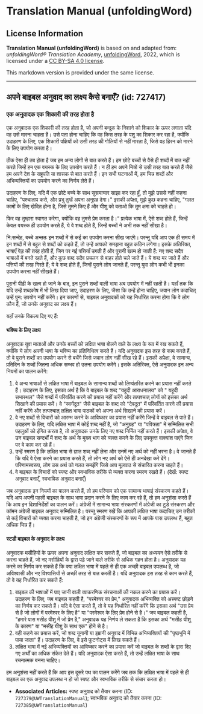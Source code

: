 # Translation Manual (unfoldingWord)

## License Information

**Translation Manual (unfoldingWord)** is based on and adapted from: _unfoldingWord® Translation Academy_, [unfoldingWord](https://unfoldingword.org/utw), 2022, which is licensed under a [CC BY-SA 4.0 license](https://creativecommons.org/licenses/by-sa/4.0/legalcode.en).

This markdown version is provided under the same license.



--------------------------------

## अपने बाइबल अनुवाद का लक्ष्य कैसे बनाएँ? (id: 727417)

### एक अनुवादक एक शिकारी की तरह होता है

एक अनुवादक एक शिकारी की तरह होता है, जो अपनी बन्दूक के निशाने को शिकार के ऊपर लगाता यदि वह उसे मारना चाहता है। उसे पता होना चाहिए कि वह किस तरह के पशु का शिकार कर रहा है, क्योंकि उदाहरण के लिए, एक शिकारी पक्षियों को उसी तरह की गोलियों से नहीं मारता है, जिसे वह हिरन को मारने के लिए उपयोग करता है।

ठीक ऐसा ही तब होता है जब हम अन्य लोगों से बात करते हैं। हम छोटे बच्चों से वैसे ही शब्दों में बात नहीं करते जिन्हें हम एक वयस्क के लिए उपयोग करते हैं। न ही हम अपने मित्रों से उसी तरह बात करते हैं जैसे हम अपने देश के राष्ट्रपति या शासक से बात करते हैं। इन सभी घटनाओं में, हम भिन्न शब्दों और अभिव्यक्तियों का उपयोग करने का निर्णय लेते हैं।

उदाहरण के लिए, यदि मैं एक छोटे बच्चे के साथ सुसमाचार साझा कर रहा हूँ, तो मुझे उससे नहीं कहना चाहिए, "पश्चाताप करो, और प्रभु तुम्हें अपना अनुग्रह देगा।" इसकी अपेक्षा, मुझे कुछ कहना चाहिए, "गलत कामों के लिए खेदित होना है, जिसे तुमने किए हैं और यीशु को बताओ कि तुम क्षमा को चाहते हो।

फिर वह तुम्हारा स्वागत करेगा, क्योंकि वह तुमसे प्रेम करता है।” प्रत्येक भाषा में, ऐसे शब्द होते हैं, जिन्हें केवल वयस्क ही उपयोग करते हैं, ये वे शब्द होते हैं, जिन्हें बच्चों ने अभी तक नहीं सीखा है।

नि:सन्देह, बच्चे अन्ततः इन शब्दों में से कई का उपयोग करना सीख जाएंगे। परन्तु यदि आप एक ही समय में इन शब्दों में से बहुत से शब्दों को कहते हैं, तो उन्हें आपको समझना बहुत कठिन लगेगा। इसके अतिरिक्त, भाषाएँ पेड़ की तरह होती हैं, जिन पर नई पत्तियाँ उगती हैं और पुरानी खत्म हो जाती हैं: नए शब्द सदैव भाषाओं में बनते रहते हैं, और कुछ शब्द सदैव प्रचलन से बाहर होते चले जाते हैं। ये शब्द मर जाते हैं और पत्तियों की तरह गिरते हैं; ये वे शब्द होते हैं, जिन्हें पुराने लोग जानते हैं, परन्तु युवा लोग कभी भी इनका उपयोग करना नहीं सीखते हैं।

पुरानी पीढ़ी के खत्म हो जाने के बाद, इन पुराने शब्दों वाली भाषा अब उपयोग में नहीं रहती है। यहाँ तक कि यदि उन्हें शब्दकोष में भी लिख दिया जाए, उदाहरण के लिए, जैसा कि उन्हें होना चाहिए, जवान लोग कदाचित् उन्हें पुन: उपयोग नहीं करेंगे। इन कारणों से, बाइबल अनुवादकों को यह निर्धारित करना होगा कि वे लोग कौन हैं, जो उनके अनुवाद का लक्ष्य हैं।

यहाँ उनके विकल्प दिए गए हैं:

#### भविष्य के लिए लक्ष्य

अनुवादक युवा माताओं और उनके बच्चों को लक्षित भाषा बोलने वाले के लक्ष्य के रूप में रख सकते हैं, क्योंकि ये लोग अपनी भाषा के भविष्य का प्रतिनिधित्व करते हैं। यदि अनुवादक इस तरह से काम करते हैं, तो वे पुराने शब्दों का उपयोग करने से बचेंगे जिसे जवान लोग नहीं सीख रहे हैं। इसकी अपेक्षा, वे सामान्य, प्रतिदिन के शब्दों जितना अधिक सम्भव हो उतना उपयोग करेंगे। इसके अतिरिक्त, ऐसे अनुवादक इन अन्य नियमों का पालन करेंगे:

1. वे अन्य भाषाओं से लक्षित भाषा में बाइबल के सामान्य शब्दों को लिप्यंतरित करने का प्रयास नहीं करते हैं। उदाहरण के लिए, इसका अर्थ है कि वे बाइबल के शब्द "यहूदी आराधनालय" को " यहूदी सभास्थल" जैसे शब्दों में परिवर्तित करने की प्रयास नहीं करेंगे और तत्पश्चात् लोगों को इसका अर्थ सिखाने की प्रयास करें। वे "स्वर्गदूत" जैसे बाइबल के शब्द को "देवदूत" में परिवर्तित करने की प्रयास नहीं करेंगे और तत्पश्चात् लक्षित भाषा पाठकों को अपना अर्थ सिखाने की प्रयास करें।
2. वे नए शब्दों से विचारों को आरम्भ करने के आविष्कार का प्रयास नहीं करेंगे जिन्हें वे बाइबल से पाते हैं। उदाहरण के लिए, यदि लक्षित भाषा में कोई शब्द नहीं है, जो "अनुग्रह" या "पवित्रता" में सम्मिलित सभी पहलुओं को इंगित करता है, तो अनुवादक उनके लिए नए शब्द निर्मित नहीं करते हैं। इसकी अपेक्षा, वे उन बाइबल सन्दर्भों में शब्द के अर्थ के मुख्य भाग को व्यक्त करने के लिए उपयुक्त वाक्यांश पाएंगे जिन पर वे काम कर रहे हैं।
3. उन्हें स्मरण है कि लक्षित भाषा से ज्ञात शब्द नहीं लेना और उनमें नए अर्थ को नहीं भरना है। वे जानते हैं कि यदि वे ऐसा करने का प्रयास करते हैं, तो लोग नए अर्थ को ऐसे ही अनदेखा करे देंगे। परिणामस्वरूप, लोग उस अर्थ को गलत समझेंगे जिसे आप मूलपाठ से संचारित करना चाहते हैं।
4. वे बाइबल के विचारों को स्पष्ट और स्वभाविक तरीके से व्यक्त करना स्मरण रखते हैं। (देखें: स्पष्ट अनुवाद बनाएँ, स्वभाविक अनुवाद बनाएँ)

जब अनुवादक इन नियमों का पालन करते हैं, तो हम परिणाम को एक सामान्य भाषाई संस्करण कहते हैं। यदि आप अपनी पहली बाइबल के साथ भाषा प्रदान करने के लिए काम कर रहे हैं, तो हम अनुशंसा करते हैं कि आप इन दिशानिर्देशों का पालन करें। अंग्रेजी में सामान्य भाषा संस्करणों में अंग्रेजी का टुडे संस्करण और कॉमन अंग्रेजी बाइबल अनुवाद सम्मिलित है। परन्तु स्मरण रखें कि आपकी लक्षित भाषा कदाचित् उन तरीकों से कई विचारों को व्यक्त करना चाहती है, जो इन अंग्रेजी संस्करणों के रूप में आपके पास उपलब्ध हैं, बहुत अधिक भिन्न हैं।

#### स्टडी बाइबल के अनुवाद के लक्ष्य

अनुवादक मसीहियों के ऊपर अपना अनुवाद लक्षित कर सकते हैं, जो बाइबल का अध्ययन ऐसे तरीके से करना चाहते हैं, जो नए मसीहियों के द्वारा पढ़े जाने वाले तरीके से अधिक गहन होता है। अनुवादक यह करने का निर्णय कर सकते हैं कि क्या लक्षित भाषा में पहले से ही एक अच्छी बाइबल उपलब्ध है, जो अविश्वासी और नए विश्वासियों से अच्छी तरह से बात करती है। यदि अनुवादक इस तरह से काम करते हैं, तो वे यह निर्धारित कर सकते हैं:

1. बाइबल की भाषाओं में पाए जानी वाली व्याकरणिक संरचनाओं की नकल करने का प्रयास करें। उदाहरण के लिए, जब बाइबल कहती है, "परमेश्वर का प्रेम," अनुवादक अभिव्यक्ति को अस्पष्ट छोड़ने का निर्णय कर सकते हैं। यदि वे ऐसा करते हैं, तो वे यह निर्धारित नहीं करेंगे कि इसका अर्थ "उस प्रेम से है जो लोगों में परमेश्वर के लिए है" या "परमेश्वर के लिए प्रेम होने से है।" जब बाइबल कहती है, "हमारे पास मसीह यीशु में जो प्रेम है," अनुवादक यह निर्णय ले सकता है कि इसका अर्थ "मसीह यीशु के कारण" या "मसीह यीशु के साथ एक" होने से है।
2. वही कहने का प्रयास करें, जो शब्द यूनानी या इब्रानी अनुवाद में विभिन्न अभिव्यक्तियों की "पृष्ठभूमि में पाया जाता" हैं। उदाहरण के लिए, वे इसे फुटनोट्स में लिख सकते हैं।
3. लक्षित भाषा में नई अभिव्यक्तियों का आविष्कार करने का प्रयास करें जो बाइबल के शब्दों के द्वारा दिए गए अर्थों का अधिक संकेत देते हैं। यदि अनुवादक ऐसा करते हैं, तो उन्हें लक्षित भाषा के साथ रचनात्मक बनना चाहिए।

हम अनुशंसा नहीं करते हैं कि आप इस दूसरे पथ का पालन करेंगे जब तक कि लक्षित भाषा में पहले से ही बाइबल का एक अनुवाद उपलब्ध न हो जो स्पष्ट और स्वभाविक तरीके से संचार करता हो।

* **Associated Articles:** स्पष्ट अनुवाद को तैयार करना (ID: `727379@UWTranslationManual`); स्वाभविक अनुवाद को तैयार करना (ID: `727385@UWTranslationManual`)

